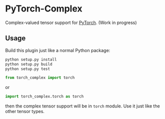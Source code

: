 # PyTorch-Complex

Complex-valued tensor support for [PyTorch](https://github.com/pytorch/pytorch). (Work in progress)

## Usage

Build this plugin just like a normal Python package:

```sh
python setup.py install
python setup.py build
python setup.py test
```

```python
from torch_complex import torch
```

or

```python
import torch_complex.torch as torch
```

then the complex tensor support will be in `torch` module. Use it just like the other tensor types.
